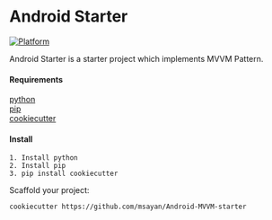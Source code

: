 # Android Starter

[![Platform](https://img.shields.io/badge/platform-Android-green.svg)](http://developer.android.com/index.html)

Android Starter is a starter project which implements MVVM Pattern.  

#### Requirements

[python](https://www.python.org/)  
[pip](https://pypi.python.org/pypi/pip)  
[cookiecutter](https://github.com/audreyr/cookiecutter)  

#### Install
```
1. Install python
2. Install pip
3. pip install cookiecutter
```

Scaffold your project:
```
cookiecutter https://github.com/msayan/Android-MVVM-starter
```

